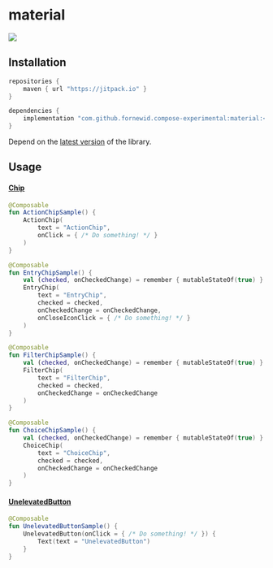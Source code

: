 # material

<a href="https://jitpack.io/#fornewid/compose-experimental"><img src="https://jitpack.io/v/fornewid/compose-experimental.svg"/></a>

## Installation

```gradle
repositories {
    maven { url "https://jitpack.io" }
}

dependencies {
    implementation "com.github.fornewid.compose-experimental:material:<version>"
}
```

Depend on the [latest version](https://github.com/fornewid/compose-experimental/releases) of the library.

## Usage

#### [Chip](https://github.com/fornewid/compose-experimental/blob/main/material/src/main/java/soup/compose/material/chip/Chip.kt)

```kotlin
@Composable
fun ActionChipSample() {
    ActionChip(
        text = "ActionChip",
        onClick = { /* Do something! */ }
    )
}

@Composable
fun EntryChipSample() {
    val (checked, onCheckedChange) = remember { mutableStateOf(true) }
    EntryChip(
        text = "EntryChip",
        checked = checked,
        onCheckedChange = onCheckedChange,
        onCloseIconClick = { /* Do something! */ }
    )
}

@Composable
fun FilterChipSample() {
    val (checked, onCheckedChange) = remember { mutableStateOf(true) }
    FilterChip(
        text = "FilterChip",
        checked = checked,
        onCheckedChange = onCheckedChange
    )
}

@Composable
fun ChoiceChipSample() {
    val (checked, onCheckedChange) = remember { mutableStateOf(true) }
    ChoiceChip(
        text = "ChoiceChip",
        checked = checked,
        onCheckedChange = onCheckedChange
    )
}
```

#### [UnelevatedButton](https://github.com/fornewid/compose-experimental/blob/main/material/src/main/java/soup/compose/material/UnelevatedButton.kt)

```kotlin
@Composable
fun UnelevatedButtonSample() {
    UnelevatedButton(onClick = { /* Do something! */ }) {
        Text(text = "UnelevatedButton")
    }
}
```
